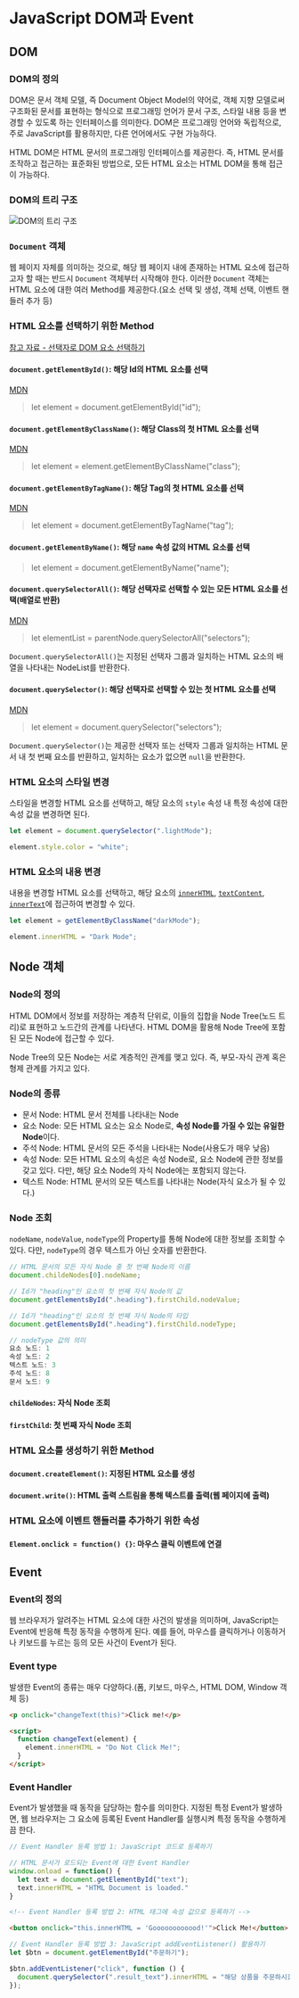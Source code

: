 # JavaScript DOM과 Event
## DOM
### DOM의 정의
DOM은 문서 객체 모델, 즉 Document Object Model의 약어로, 객체 지향 모델로써 구조화된 문서를 표현하는 형식으로 프로그래밍 언어가 문서 구조, 스타일 내용 등을 변경할 수 있도록 하는 인터페이스를 의미한다. DOM은 프로그래밍 언어와 독립적으로, 주로 JavaScript를 활용하지만, 다른 언어에서도 구현 가능하다.

HTML DOM은 HTML 문서의 프로그래밍 인터페이스를 제공한다. 즉, HTML 문서를 조작하고 접근하는 표준화된 방법으로, 모든 HTML 요소는 HTML DOM을 통해 접근이 가능하다.

### DOM의 트리 구조
![DOM의 트리 구조]()

### `Document` 객체
웹 페이지 자체를 의미하는 것으로, 해당 웹 페이지 내에 존재하는 HTML 요소에 접근하고자 할 때는 반드시 `Document` 객체부터 시작해야 한다. 이러한 `Document` 객체는 HTML 요소에 대한 여러 Method를 제공한다.(요소 선택 및 생성, 객체 선택, 이벤트 핸들러 추가 등)

### HTML 요소를 선택하기 위한 Method
[참고 자료 - 선택자로 DOM 요소 선택하기](https://developer.mozilla.org/ko/docs/Web/API/Document_Object_Model/Locating_DOM_elements_using_selectors)
#### `document.getElementById()`: 해당 Id의 HTML 요소를 선택
[MDN](https://developer.mozilla.org/ko/docs/Web/API/Document/getElementById)
> let element = document.getElementById("id");

#### `document.getElementByClassName()`: 해당 Class의 첫 HTML 요소를 선택
[MDN](https://developer.mozilla.org/ko/docs/Web/API/Element/getElementsByClassName)
> let element = element.getElementByClassName("class");

#### `document.getElementByTagName()`: 해당 Tag의 첫 HTML 요소를 선택
[MDN](https://developer.mozilla.org/ko/docs/Web/API/Document/getElementsByTagName)
> let element = document.getElementByTagName("tag");

#### `document.getElementByName()`: 해당 `name` 속성 값의 HTML 요소를 선택
> let element = document.getElementByName("name");

#### `document.querySelectorAll()`: 해당 선택자로 선택할 수 있는 모든 HTML 요소를 선택(배열로 반환)
[MDN](https://developer.mozilla.org/ko/docs/Web/API/Document/querySelectorAll)
> let elementList = parentNode.querySelectorAll("selectors");

`Document.querySelectorAll()`는 지정된 선택자 그룹과 일치하는 HTML 요소의 배열을 나타내는 NodeList를 반환한다.

#### `document.querySelector()`: 해당 선택자로 선택할 수 있는 첫 HTML 요소를 선택
[MDN](https://developer.mozilla.org/ko/docs/Web/API/Document/querySelector)
> let element = document.querySelector("selectors");

`Document.querySelector()`는 제공한 선택자 또는 선택자 그룹과 일치하는 HTML 문서 내 첫 번째 요소를 반환하고, 일치하는 요소가 없으면 `null`을 반환한다.

### HTML 요소의 스타일 변경
스타일을 변경할 HTML 요소를 선택하고, 해당 요소의 `style` 속성 내 특정 속성에 대한 속성 값을 변경하면 된다.
```javascript
let element = document.querySelector(".lightMode");

element.style.color = "white";
```

### HTML 요소의 내용 변경
내용을 변경할 HTML 요소를 선택하고, 해당 요소의 [`innerHTML`](https://developer.mozilla.org/ko/docs/Web/API/Element/innerHTML), [`textContent`](https://developer.mozilla.org/ko/docs/Web/API/Node/textContent), [`innerText`](https://developer.mozilla.org/ko/docs/Web/API/HTMLElement/innerText)에 접근하여 변경할 수 있다.
```javascript
let element = getElementByClassName("darkMode");

element.innerHTML = "Dark Mode";
```

## Node 객체
### Node의 정의
HTML DOM에서 정보를 저장하는 계층적 단위로, 이들의 집합을 Node Tree(노드 트리)로 표현하고 노드간의 관계를 나타낸다. HTML DOM을 활용해 Node Tree에 포함된 모든 Node에 접근할 수 있다.

Node Tree의 모든 Node는 서로 계층적인 관계를 맺고 있다. 즉, 부모-자식 관계 혹은 형제 관계를 가지고 있다.

### Node의 종류
- 문서 Node: HTML 문서 전체를 나타내는 Node
- 요소 Node: 모든 HTML 요소는 요소 Node로, **속성 Node를 가질 수 있는 유일한 Node**이다.
- 주석 Node: HTML 문서의 모든 주석을 나타내는 Node(사용도가 매우 낮음)
- 속성 Node: 모든 HTML 요소의 속성은 속성 Node로, 요소 Node에 관한 정보를 갖고 있다. 다만, 해당 요소 Node의 자식 Node에는 포함되지 않는다.
- 텍스트 Node: HTML 문서의 모든 텍스트를 나타내는 Node(자식 요소가 될 수 있다.)

### Node 조회
`nodeName`, `nodeValue`, `nodeType`의 Property를 통해 Node에 대한 정보를 조회할 수 있다. 다만, `nodeType`의 경우 텍스트가 아닌 숫자를 반환한다.
```javascript
// HTML 문서의 모든 자식 Node 중 첫 번째 Node의 이름
document.childeNodes[0].nodeName;

// Id가 "heading"인 요소의 첫 번째 자식 Node의 값
document.getElementsById(".heading").firstChild.nodeValue;

// Id가 "heading"인 요소의 첫 번째 자식 Node의 타입
document.getElementsById(".heading").firstChild.nodeType;
```
```javascript
// nodeType 값의 의미
요소 노드: 1
속성 노드: 2
텍스트 노드: 3
주석 노드: 8
문서 노드: 9
```
#### `childeNodes`: 자식 Node 조회
#### `firstChild`: 첫 번째 자식 Node 조회

### HTML 요소를 생성하기 위한 Method
#### `document.createElement()`: 지정된 HTML 요소를 생성
#### `document.write()`: HTML 출력 스트림을 통해 텍스트를 출력(웹 페이지에 출력)

### HTML 요소에 이벤트 핸들러를 추가하기 위한 속성
#### `Element.onclick = function() {}`: 마우스 클릭 이벤트에 연결

## Event
### Event의 정의
웹 브라우저가 알려주는 HTML 요소에 대한 사건의 발생을 의미하며, JavaScript는 Event에 반응해 특정 동작을 수행하게 된다. 예를 들어, 마우스를 클릭하거나 이동하거나 키보드를 누르는 등의 모든 사건이 Event가 된다.

### Event type
발생한 Event의 종류는 매우 다양하다.(폼, 키보드, 마우스, HTML DOM, Window 객체 등)
```html
<p onclick="changeText(this)">Click me!</p>

<script>
  function changeText(element) {
    element.innerHTML = "Do Not Click Me!";
  }
</script>
```

### Event Handler
Event가 발생했을 때 동작을 담당하는 함수를 의미한다. 지정된 특정 Event가 발생하면, 웹 브라우저는 그 요소에 등록된 Event Handler를 실행시켜 특정 동작을 수행하게끔 한다.
```javascript
// Event Handler 등록 방법 1: JavaScript 코드로 등록하기

// HTML 문서가 로드되는 Event에 대한 Event Handler
window.onload = function() {
  let text = document.getElementById("text");
  text.innerHTML = "HTML Document is loaded."
}
```

```html
<!-- Event Handler 등록 방법 2: HTML 태그에 속성 값으로 등록하기 -->

<button onclick="this.innerHTML = 'Goooooooooood!'">Click Me!</button>
```

```javascript
// Event Handler 등록 방법 3: JavaScript addEventListener() 활용하기
let $btn = document.getElementById("주문하기");

$btn.addEventListener("click", function () {
  document.querySelector(".result_text").innerHTML = "해당 상품을 주문하시겠습니까?";
});
```